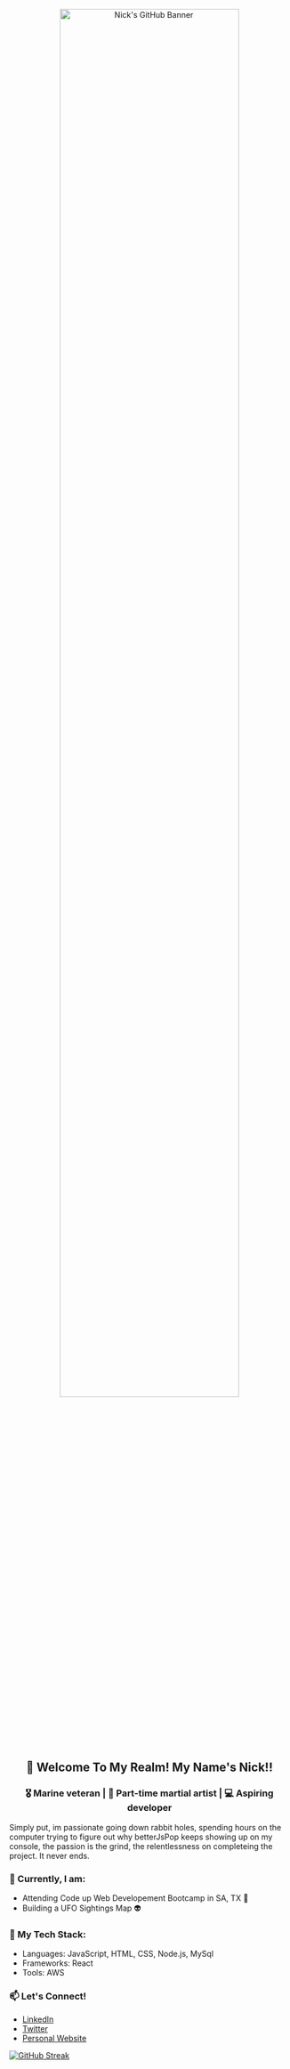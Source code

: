 <p align="center">
  <img src="https://cdn4.whatculture.com/images/2015/09/BMcKRFsj-600x338.jpg" alt="Nick's GitHub Banner" width="80%">
</p>

<h2 align="center">👋 Welcome To My Realm! My Name's Nick!!</h2>

<h3 align="center">
  🎖️ Marine veteran | 🥋 Part-time martial artist | 💻 Aspiring developer
</h3>

Simply put, im passionate going down rabbit holes, spending hours on the computer trying to figure out why betterJsPop keeps showing up on my console, the passion is the grind, the relentlessness on completeing the project. It never ends.

### 💼 Currently, I am:
- Attending Code up Web Developement Bootcamp in SA, TX :cowboy_hat_face:	
- Building a UFO Sightings Map :alien:	

### 🚀 My Tech Stack:
- Languages: JavaScript, HTML, CSS, Node.js, MySql
- Frameworks: React
- Tools: AWS

### 📫 Let's Connect!
- [LinkedIn](https://www.linkedin.com/in/yourprofile/)
- [Twitter](https://twitter.com/yourhandle/)
- [Personal Website](https://yourwebsite.com/)

[![GitHub Streak](https://github-readme-streak-stats.herokuapp.com?user=Lopez4163&theme=git-dark&hide_border=true)](https://git.io/streak-stats)
